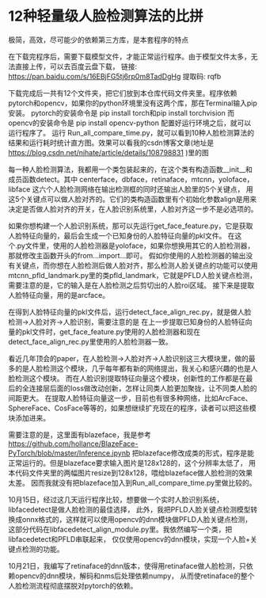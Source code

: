 # 12种轻量级人脸检测算法的比拼


极简，高效，尽可能少的依赖第三方库，是本套程序的特点

在下载完程序后，需要下载模型文件，才能正常运行程序。由于模型文件太多，无法直接上传，可以去百度云盘下载，
链接: https://pan.baidu.com/s/16EBjFG5tj6rp0m8TadDgHg 提取码: rqfb

下载完成后一共有12个文件夹，把它们放到本仓库代码文件夹里。程序依赖pytorch和opencv，如果你的python环境里没有这两个库，那在Terminal输入pip安装。
pytorch的安装命令是 pip install torch和pip install torchvision
而opencv的安装命令是 pip install opencv-python
配置好运行环境之后，就可以运行程序了。
运行 Run_all_compare_time.py，就可以看到10种人脸检测算法的结果和运行耗时统计直方图。效果可以看我的csdn博客文章(地址是 https://blog.csdn.net/nihate/article/details/108798831 )里的图

每一种人脸检测算法，我都用一个类包装起来的，在这个类有构造函数__init__和成员函数detect。其中
centerface，dbface，retinaface，mtcnn，yoloface，libface 这六个人脸检测网络在输出检测框的同时还输出人脸里的5个关键点，
用这5个关键点可以做人脸对齐的。它们的类构造函数里有个初始化参数align是用来决定是否做人脸对齐的开关，在人脸识别系统里，人脸对齐这一步不是必选项的。

如果你想构建一个人脸识别系统，那可以先运行get_face_feature.py，它是获取人脸特征向量的，最后会生成一个已知身份的人脸特征向量的pkl文件。
在这个.py文件里，使用的人脸检测器是yoloface，如果你想换用其它的人脸检测器，那就修改主函数开头的from...import...即可。
假如你使用的人脸检测器的输出没有关键点，而你想在人脸检测后做人脸对齐，那么检测人脸关键点的功能可以使用
mtcnn_pfld_landmark.py里的类pfld_landmark，它就是PFLD人脸关键点检测，需要注意的是，它的输入是在人脸检测之后剪切出的人脸roi区域。
接下来是提取人脸特征向量，用的是arcface。

在得到人脸特征向量的pkl文件后，运行detect_face_align_rec.py，就是做人脸检测→人脸对齐→人脸识别，需要注意的是
在上一步提取已知身份的人脸特征向量的pkl文件时，get_face_feature.py使用的人脸检测器和现在detect_face_align_rec.py里使用的人脸检测器一致。

看近几年顶会的paper，在人脸检测→人脸对齐→人脸识别这三大模块里，做的最多的是人脸检测这个模块，几乎每年都有新的网络提出，我关心和感兴趣的也是人脸检测这个模块。
而在人脸识别提取特征向量这个模块，创新性的工作都是在最后的全连接层后面的loss做改动创新，怎样让同类人脸更加聚拢，让不同类人脸的间距更大。
在提取人脸特征向量这一步，目前也有很多种网络，比如ArcFace、SphereFace、CosFace等等的，如果想继续扩充现在的程序，读者可以把这些模块添加进来。

需要注意的是，这里面有blazeface，我是参考 https://github.com/hollance/BlazeFace-PyTorch/blob/master/Inference.ipynb 
把blazeface修改成类的形式，程序是能正常运行的。但是blazeface要求输入图片是128x128的，这个分辨率太低了，
用本代码文件夹里的两幅图片resize到128x128，喂给blazeface做人脸检测的效果太差。
因而我就没有把blazeface加入到Run_all_compare_time.py里做比较的。

10月15日，经过这几天运行程序比较，想要做一个实时人脸识别系统，libfacedetect是做人脸检测的最佳选择，
此外，我把PFLD人脸关键点检测模型转换成onnx格式的，这样就可以使用opencv的dnn模块做PFLD人脸关键点检测，
这部分代码在libfacedetect_align_module.py里。我依然编写一个类，把libfacedetect和PFLD串联起来，
仅仅使用opencv的dnn模块，实现一个人脸+关键点检测的功能。

10月21日，我编写了retinaface的dnn版本，使得用retinaface做人脸检测，只依赖opencv的dnn模块，解码和nms后处理依赖numpy，
从而使retinaface的整个人脸检测流程彻底摆脱对pytorch的依赖。

